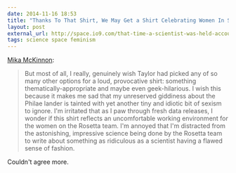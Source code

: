 ```yaml
---
date: 2014-11-16 18:53
title: "Thanks To That Shirt, We May Get a Shirt Celebrating Women In Science"
layout: post
external_url: http://space.io9.com/that-time-a-scientist-was-held-accountable-for-his-sens-1658525347
tags: science space feminism
---
```


[Mika McKinnon](http://space.io9.com/that-time-a-scientist-was-held-accountable-for-his-sens-1658525347):

>But most of all, I really, genuinely wish Taylor had picked any of so many other options for a loud, provocative shirt: something thematically-appropriate and maybe even geek-hilarious. I wish this because it makes me sad that my unreserved giddiness about the Philae lander is tainted with yet another tiny and idiotic bit of sexism to ignore. I'm irritated that as I paw through fresh data releases, I wonder if this shirt reflects an uncomfortable working environment for the women on the Rosetta team. I'm annoyed that I'm distracted from the astonishing, impressive science being done by the Rosetta team to write about something as ridiculous as a scientist having a flawed sense of fashion.

Couldn't agree more.
